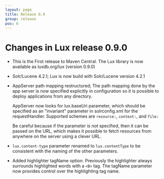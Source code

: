 ```yaml
---
layout: page
title: Release 0.9
group: release
pos: 6
---
```


# Changes in Lux release 0.9.0

* This is the First release to Maven Central. The Lux library is now available as luxdb.org/lux (version 0.9.0)

* Solr/Lucene 4.2.1; Lux is now build with Solr/Lucene version 4.2.1

* AppServer path mapping restructured; The path mapping done by the app server is now specified explicitly in configuration so it is possible to deploy applications from any directory.

  AppServer now looks for lux.baseUri parameter, which should be specified as
  an "invariant" parameter in solrconfig.xml for the requestHandler.
  Supported schemes are `resource:`, `context:`, and `file:`

  Be careful because if the parameter is *not* specified, then it can be
  passed on the URL, which makes it possible to fetch resources from anywhere
  on the server using a clever URL.

* `lux.content-type` parameter renamed to `lux.contentType` to be consistent with the naming of the other parameters.

* Added highlighter tagName option.  Previously the highlighter always surrounds highlighted words with a <code>&lt;B></code> tag.  The tagName parameter now provides control over the highlighting tag name.